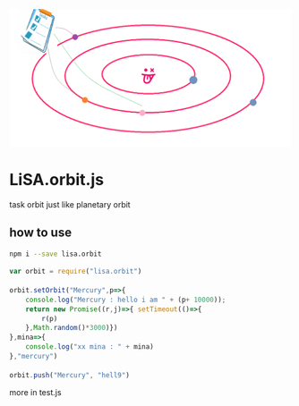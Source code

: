 <div align=center><img src="https://raw.githubusercontent.com/apporoad/LiSA.orbit.js/master/docs/orbit.png"/></div>


# LiSA.orbit.js
task orbit  just like planetary orbit

## how to use
```bash
npm i --save lisa.orbit
```

```js
var orbit = require("lisa.orbit")

orbit.setOrbit("Mercury",p=>{ 
    console.log("Mercury : hello i am " + (p+ 10000)); 
    return new Promise((r,j)=>{ setTimeout(()=>{
        r(p)
    },Math.random()*3000)})
},mina=>{
    console.log("xx mina : " + mina)
},"mercury")

orbit.push("Mercury", "hell9")

```
more in test.js